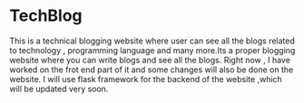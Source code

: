 # TechBlog
This is a technical blogging website where user can see all the blogs related to technology , programming language and many more.Its a proper blogging website where you can write blogs and see all the blogs. 
Right now , I have worked on the frot end part of it and some changes will also be done on the website.
I will use flask framework for the backend of the website ,which will be updated very soon.
